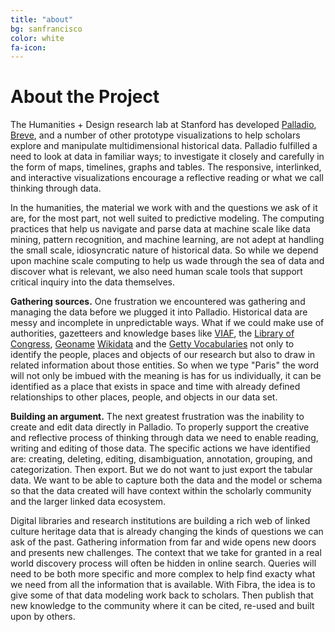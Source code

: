 ```yaml
---
title: "about"
bg: sanfrancisco
color: white
fa-icon: 
---
```


# About the Project

The Humanities + Design research lab at Stanford has developed [Palladio](http://hdlab.stanford.edu/palladio), [Breve](http://hdlab.stanford.edu/palladio), and a number of other prototype visualizations to help scholars explore and manipulate multidimensional historical data. Palladio fulfilled a need to look at data in familiar ways; to investigate it closely and carefully in the form of maps, timelines, graphs and tables. The responsive, interlinked, and interactive visualizations encourage a reflective reading or what we call thinking through data.

In the humanities, the material we work with and the questions we ask of it are, for the most part, not well suited to predictive modeling. The computing practices that help us navigate and parse data at machine scale like data mining, pattern recognition, and machine learning, are not adept at handling the small scale, idiosyncratic nature of historical data. So while we depend upon machine scale computing to help us wade through the sea of data and discover what is relevant, we also need human scale tools that support critical inquiry into the data themselves.

<strong>Gathering sources.</strong> One frustration we encountered was gathering and managing the data before we plugged it into Palladio. Historical data are messy and incomplete in unpredictable ways. What if we could make use of authorities, gazetteers and knowledge bases like [VIAF](https://viaf.org/), the [Library of Congress](http://authorities.loc.gov/), [Geoname](http://geonames.org) [Wikidata](https://www.wikidata.org/) and the [Getty Vocabularies](https://www.getty.edu/research/tools/vocabularies/) not only to identify the people, places and objects of our research but also to draw in related information about those entities. So when we type "Paris" the word will not only be imbued with the meaning is has for us individually, it can be identified as a place that exists in space and time with already defined relationships to other places, people, and objects in our data set.

<strong>Building an argument.</strong> The next greatest frustration was the inability to create and edit data directly in Palladio. To properly support the creative and reflective process of thinking through data we need to enable reading, writing and editing of those data. The specific actions we have identified are: creating, deleting, editing, disambiguation, annotation, grouping, and categorization. Then export. But we do not want to just export the tabular data. We want to be able to capture both the data and the model or schema so that the data created will have context within the scholarly community and the larger linked data ecosystem.

Digital libraries and research institutions are building a rich web of linked culture heritage data that is already changing the kinds of questions we can ask of the past. Gathering information from far and wide opens new doors and presents new challenges. The context that we take for granted in a real world discovery process will often be hidden in online search. Queries will need to be both more specific and more complex to help find exacty what we need from all the information that is available. With Fibra, the idea is to give some of that data modeling work back to scholars. Then publish that new knowledge to the community where it can be cited, re-used and built upon by others.

